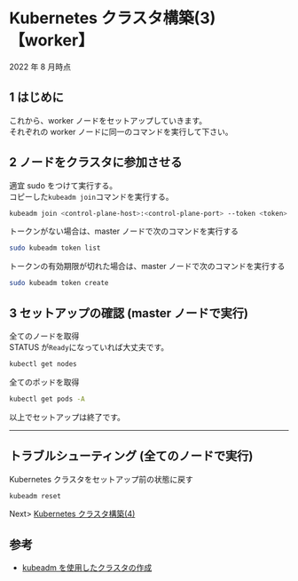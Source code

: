 # Kubernetes クラスタ構築(3) 【worker】

2022 年 8 月時点

## 1 はじめに

これから、worker ノードをセットアップしていきます。  
それぞれの worker ノードに同一のコマンドを実行して下さい。

## 2 ノードをクラスタに参加させる

適宜 sudo をつけて実行する。  
コピーした`kubeadm join`コマンドを実行する。

```bash
kubeadm join <control-plane-host>:<control-plane-port> --token <token> --discovery-token-ca-cert-hash sha256:<hash>
```

トークンがない場合は、master ノードで次のコマンドを実行する

```bash
sudo kubeadm token list
```

トークンの有効期限が切れた場合は、master ノードで次のコマンドを実行する

```bash
sudo kubeadm token create
```

## 3 セットアップの確認 (master ノードで実行)

全てのノードを取得  
STATUS が`Ready`になっていれば大丈夫です。

```bash
kubectl get nodes
```

全てのポッドを取得

```bash
kubectl get pods -A
```

以上でセットアップは終了です。

---

## トラブルシューティング (全てのノードで実行)

Kubernetes クラスタをセットアップ前の状態に戻す

```bash
kubeadm reset
```

Next> [Kubernetes クラスタ構築(4)](./setup-k8s-other.md)

## 参考

- [kubeadm を使用したクラスタの作成](https://kubernetes.io/ja/docs/setup/production-environment/tools/kubeadm/create-cluster-kubeadm/)

